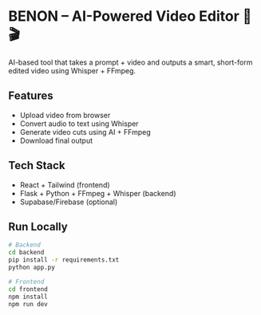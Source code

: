 # BENON – AI-Powered Video Editor 🧠🎬

AI-based tool that takes a prompt + video and outputs a smart, short-form edited video using Whisper + FFmpeg.

## Features
- Upload video from browser
- Convert audio to text using Whisper
- Generate video cuts using AI + FFmpeg
- Download final output

## Tech Stack
- React + Tailwind (frontend)
- Flask + Python + FFmpeg + Whisper (backend)
- Supabase/Firebase (optional)

## Run Locally

```bash
# Backend
cd backend
pip install -r requirements.txt
python app.py

# Frontend
cd frontend
npm install
npm run dev
```
